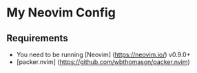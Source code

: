 # My Neovim Config



## Requirements
- You need to be running [Neovim] (https://neovim.io/) v0.9.0+
- [packer.nvim] (https://github.com/wbthomason/packer.nvim)

